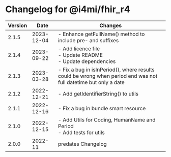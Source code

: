 # Changelog for @i4mi/fhir_r4

| Version | Date     | Changes                   |
| ------- | -------- | ------------------------- |
|2.1.5    |2023-12-04| - Enhance getFullName() method to include pre- and suffixes |
|2.1.4    |2023-09-22| - Add licence file<br />- Update README<br />- Update dependencies |
|2.1.3    |2023-03-28| - Fix a bug in isInPeriod(), where results could be wrong when period end was not full datetime but only a date |
|2.1.2    |2022-12-21| - Add getIdentifierString() to utils |
|2.1.1    |2022-12-16| - Fix a bug in bundle smart resource |
|2.1.0    |2022-12-15| - Add Utils for Coding, HumanName and Period<br />- Add tests for utils |
|2.0.0    |2022-11   | predates Changelog        |